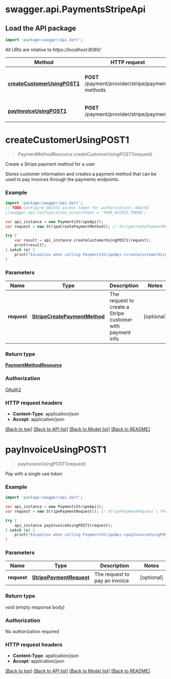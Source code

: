 # swagger.api.PaymentsStripeApi

## Load the API package
```dart
import 'package:swagger/api.dart';
```

All URIs are relative to *https://localhost:8080/*

Method | HTTP request | Description
------------- | ------------- | -------------
[**createCustomerUsingPOST1**](PaymentsStripeApi.md#createCustomerUsingPOST1) | **POST** /payment/provider/stripe/payment-methods | Create a Stripe payment method for a user
[**payInvoiceUsingPOST1**](PaymentsStripeApi.md#payInvoiceUsingPOST1) | **POST** /payment/provider/stripe/payments | Pay with a single use token


# **createCustomerUsingPOST1**
> PaymentMethodResource createCustomerUsingPOST1(request)

Create a Stripe payment method for a user

Stores customer information and creates a payment method that can be used to pay invoices through the payments endpoints.

### Example 
```dart
import 'package:swagger/api.dart';
// TODO Configure OAuth2 access token for authorization: OAuth2
//swagger.api.Configuration.accessToken = 'YOUR_ACCESS_TOKEN';

var api_instance = new PaymentsStripeApi();
var request = new StripeCreatePaymentMethod(); // StripeCreatePaymentMethod | The request to create a Stripe customer with payment info

try { 
    var result = api_instance.createCustomerUsingPOST1(request);
    print(result);
} catch (e) {
    print("Exception when calling PaymentsStripeApi->createCustomerUsingPOST1: $e\n");
}
```

### Parameters

Name | Type | Description  | Notes
------------- | ------------- | ------------- | -------------
 **request** | [**StripeCreatePaymentMethod**](StripeCreatePaymentMethod.md)| The request to create a Stripe customer with payment info | [optional] 

### Return type

[**PaymentMethodResource**](PaymentMethodResource.md)

### Authorization

[OAuth2](../README.md#OAuth2)

### HTTP request headers

 - **Content-Type**: application/json
 - **Accept**: application/json

[[Back to top]](#) [[Back to API list]](../README.md#documentation-for-api-endpoints) [[Back to Model list]](../README.md#documentation-for-models) [[Back to README]](../README.md)

# **payInvoiceUsingPOST1**
> payInvoiceUsingPOST1(request)

Pay with a single use token

### Example 
```dart
import 'package:swagger/api.dart';

var api_instance = new PaymentsStripeApi();
var request = new StripePaymentRequest(); // StripePaymentRequest | The request to pay an invoice

try { 
    api_instance.payInvoiceUsingPOST1(request);
} catch (e) {
    print("Exception when calling PaymentsStripeApi->payInvoiceUsingPOST1: $e\n");
}
```

### Parameters

Name | Type | Description  | Notes
------------- | ------------- | ------------- | -------------
 **request** | [**StripePaymentRequest**](StripePaymentRequest.md)| The request to pay an invoice | [optional] 

### Return type

void (empty response body)

### Authorization

No authorization required

### HTTP request headers

 - **Content-Type**: application/json
 - **Accept**: application/json

[[Back to top]](#) [[Back to API list]](../README.md#documentation-for-api-endpoints) [[Back to Model list]](../README.md#documentation-for-models) [[Back to README]](../README.md)

